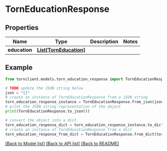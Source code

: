 # TornEducationResponse


## Properties

Name | Type | Description | Notes
------------ | ------------- | ------------- | -------------
**education** | [**List[TornEducation]**](TornEducation.md) |  | 

## Example

```python
from tornclient.models.torn_education_response import TornEducationResponse

# TODO update the JSON string below
json = "{}"
# create an instance of TornEducationResponse from a JSON string
torn_education_response_instance = TornEducationResponse.from_json(json)
# print the JSON string representation of the object
print(TornEducationResponse.to_json())

# convert the object into a dict
torn_education_response_dict = torn_education_response_instance.to_dict()
# create an instance of TornEducationResponse from a dict
torn_education_response_from_dict = TornEducationResponse.from_dict(torn_education_response_dict)
```
[[Back to Model list]](../README.md#documentation-for-models) [[Back to API list]](../README.md#documentation-for-api-endpoints) [[Back to README]](../README.md)


